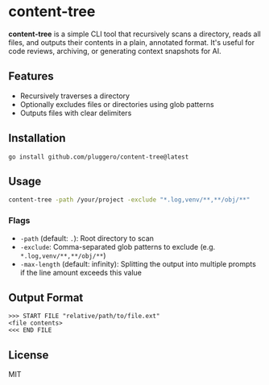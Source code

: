 # content-tree

**content-tree** is a simple CLI tool that recursively scans a directory, reads all files, and outputs their contents in a plain, annotated format. It's useful for code reviews, archiving, or generating context snapshots for AI.

## Features

- Recursively traverses a directory
- Optionally excludes files or directories using glob patterns
- Outputs files with clear delimiters

## Installation

```
go install github.com/pluggero/content-tree@latest
```

## Usage

```bash
content-tree -path /your/project -exclude "*.log,venv/**,**/obj/**"
```

### Flags

- `-path` (default: `.`): Root directory to scan
- `-exclude`: Comma-separated glob patterns to exclude (e.g. `*.log,venv/**,**/obj/**`)
- `-max-length` (default: infinity): Splitting the output into multiple prompts if the line amount exceeds this value

## Output Format

```
>>> START FILE "relative/path/to/file.ext"
<file contents>
<<< END FILE
```

## License

MIT

